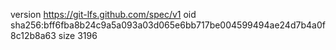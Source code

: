 version https://git-lfs.github.com/spec/v1
oid sha256:bff6fba8b24c9a5a093a03d065e6bb717be004599494ae24d7b4a0f8c12b8a63
size 3196
